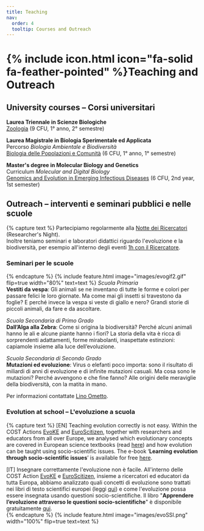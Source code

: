 ```yaml
---
title: Teaching
nav:
  order: 4
  tooltip: Courses and Outreach
---
```


# {% include icon.html icon="fa-solid fa-feather-pointed" %}Teaching and Outreach

## University courses – Corsi universitari
  
**Laurea Triennale in Scienze Biologiche**  
[Zoologia](https://unipv.unifind.cineca.it/individual?uri=http%3A%2F%2Firises.unipv.it%2Fresource%2Faf%2F508065#Syllabus) (9 CFU, 1° anno, 2° semestre)

**Laurea Magistrale in Biologia Sperimentale ed Applicata**  
Percorso _Biologia Ambientale e Biodiversità_  
[Biologia delle Popolazioni e Comunità](https://unipv.unifind.cineca.it/individual?uri=http%3A%2F%2Firises.unipv.it%2Fresource%2Faf%2F506232#Syllabus) (6 CFU, 1° anno, 1° semestre)

**Master's degree in Molecular Biology and Genetics**  
Curriculum _Molecular and Digital Biology_  
[Genomics and Evolution in Emerging Infectious Diseases](https://unipv.unifind.cineca.it/individual?uri=http%3A%2F%2Firises.unipv.it%2Fresource%2Faf%2F450530#Syllabus) (6 CFU, 2nd year, 1st semester)


## Outreach – interventi e seminari pubblici e nelle scuole
{% capture text %}
Partecipiamo regolarmente alla [Notte dei Ricercatori](https://www.sharper-night.it/sharper-pavia/) (Researcher's Night).  
Inoltre teniamo seminari e laboratori didattici riguardo l'evoluzione e la biodiversità, per esempio all'interno degli eventi [1h con il Ricercatore](https://www.sharper-night.it/researchers-at-schools/pavia-scuole/).  

### Seminari per le scuole  
{% endcapture %}
{%
  include feature.html
  image="images/evogif2.gif"
  flip=true
  width="80%"
  text=text
%}
*Scuola Primaria*  
**Vestiti da vespa**: Gli animali se ne inventano di tutte le forme e colori per passare felici le loro giornate. Ma come mai gli insetti si travestono da foglie? E perché invece la vespa si veste di giallo e nero? Grandi storie di piccoli animali, da fare e da ascoltare.

*Scuola Secondaria di Primo Grado*  
**Dall’Alga alla Zebra**: Come si origina la biodiversità? Perché alcuni animali hanno le ali e alcune piante hanno i fiori? La storia della vita è ricca di sorprendenti adattamenti, forme mirabolanti, inaspettate estinzioni: capiamole insieme alla luce dell’evoluzione.

*Scuola Secondaria di Secondo Grado*  
**Mutazioni ed evoluzione**: Virus o elefanti poco importa: sono il risultato di miliardi di anni di evoluzione e di infinite mutazioni casuali. Ma cosa sono le mutazioni? Perché avvengono e che fine fanno? Alle origini delle meraviglie della biodiversità, con la matita in mano.

Per informazioni contattate [Lino Ometto](https://evolinus.github.io/zooe/members/lino-ometto.html).

### Evolution at school – L'evoluzione a scuola  
{% capture text %}
[EN] Teaching evolution correctly is not easy. Within the COST Actions [EvoKE](https://evokeproject.org) and [EuroScitizen](https://www.euroscitizen.eu), together with researchers and educators from all over Europe, we analysed which evolutionary concepts are covered in European science textbooks (read [here](https://doi.org/10.1186/s12052-024-00203-2)) and how evolution can be taught using socio-scientific issues. The e-book ‘**Learning evolution through socio-scientific issues**’ is available for free [here](https://ria.ua.pt/bitstream/10773/35673/3/Learning_evolution_through_SSI.pdf).  

[IT] Insegnare correttamente l'evoluzione non è facile. All'interno delle COST Action [EvoKE](https://evokeproject.org) e [EuroScitizen](https://www.euroscitizen.eu), insieme a ricercatori ed educatori da tutta Europa, abbiamo analizzato quali concetti di evoluzione sono trattati nei libri di testo scientifici europei (leggi [qui](https://doi.org/10.1186/s12052-024-00203-2)) e come l'evoluzione possa essere insegnata usando questioni socio-scientifiche. Il libro "**Apprendere l’evoluzione attraverso le questioni socio-scientifiche**" è disponibile gratuitamente [qui](https://ria.ua.pt/bitstream/10773/43992/1/SSI%20IT.pdf).  
{% endcapture %}
{%
  include feature.html
  image="images/evoSSI.png"
  width="100%"
  flip=true
  text=text
%}

